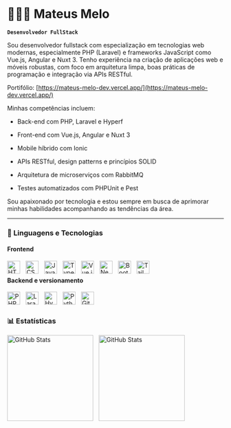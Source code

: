 # 👩🏻‍💻 Mateus Melo

**`Desenvolvedor FullStack`**

Sou desenvolvedor fullstack com especialização em tecnologias web modernas, especialmente PHP (Laravel) e frameworks JavaScript como Vue.js, Angular e Nuxt 3. Tenho experiência na criação de aplicações web e móveis robustas, com foco em arquitetura limpa, boas práticas de programação e integração via APIs RESTful.

Portifólio: [https://mateus-melo-dev.vercel.app/](https://mateus-melo-dev.vercel.app/)

Minhas competências incluem:

- Back-end com PHP, Laravel e Hyperf

- Front-end com Vue.js, Angular e Nuxt 3

- Mobile híbrido com Ionic

- APIs RESTful, design patterns e princípios SOLID

- Arquitetura de microserviços com RabbitMQ

- Testes automatizados com PHPUnit e Pest

Sou apaixonado por tecnologia e estou sempre em busca de aprimorar minhas habilidades acompanhando as tendências da área.

---

### 🤖 Linguagens e Tecnologias

#### Frontend

<img 
    align="left" 
    alt="HTML"
    title="HTML" 
    width="30px" 
    style="padding-right: 10px;" 
    src="https://cdn.jsdelivr.net/gh/devicons/devicon@latest/icons/html5/html5-original.svg" 
/>
<img 
    align="left" 
    alt="CSS" 
    title="CSS"
    width="30px" 
    style="padding-right: 10px;" 
    src="https://cdn.jsdelivr.net/gh/devicons/devicon@latest/icons/css3/css3-original.svg" 
/>
<img 
    align="left" 
    alt="JavaScript" 
    title="JavaScript"
    width="30px" 
    style="padding-right: 10px;" 
    src="https://cdn.jsdelivr.net/gh/devicons/devicon@latest/icons/javascript/javascript-original.svg" 
/>
<img 
    align="left" 
    alt="TypeScript"
    title="TypeScript" 
    width="30px" 
    style="padding-right: 10px;" 
    src="https://cdn.jsdelivr.net/gh/devicons/devicon@latest/icons/typescript/typescript-original.svg" 
/>
<img 
    align="left" 
    alt="Vue.js"
    title="Vue.js" 
    width="30px" 
    style="padding-right: 10px;" 
    src="https://cdn.jsdelivr.net/gh/devicons/devicon@latest/icons/vuejs/vuejs-original.svg" 
/>
<img 
    align="left" 
    alt="Next.js" 
    title="Next.js"
    width="30px" 
    style="padding-right: 10px;" 
    src="https://cdn.jsdelivr.net/gh/devicons/devicon@latest/icons/nuxtjs/nuxtjs-original.svg" 
/>
<img 
    align="left" 
    alt="Bootstrap"
    title="Bootstrap" 
    width="30px" 
    style="padding-right: 10px;" 
    src="https://cdn.jsdelivr.net/gh/devicons/devicon@latest/icons/bootstrap/bootstrap-original.svg" 
/>
<img 
    align="left" 
    alt="Tailwind" 
    title="Tailwind"
    width="30px" 
    style="padding-right: 10px;" 
    src="https://cdn.jsdelivr.net/gh/devicons/devicon@latest/icons/tailwindcss/tailwindcss-original.svg" 
/>

<br/>

#### Backend e versionamento

<img 
    align="left" 
    alt="PHP" 
    title="PHP"
    width="30px" 
    style="padding-right: 10px;" 
    src="https://cdn.jsdelivr.net/gh/devicons/devicon@latest/icons/php/php-original.svg" 
/>
<img 
    align="left" 
    alt="Laravel" 
    title="Laravel"
    width="30px" 
    style="padding-right: 10px;" 
    src="https://cdn.jsdelivr.net/gh/devicons/devicon@latest/icons/laravel/laravel-original.svg" 
/>
<img 
    align="left" 
    alt="Hyperf" 
    title="Hyperf"
    width="30px" 
    style="padding-right: 10px;" 
    src="https://camo.githubusercontent.com/4e447afa6153bec769c885c11580af4e32dbed2253060af7d0a79e4de142791d/68747470733a2f2f63646e2e6a7364656c6976722e6e65742f67682f6879706572662f6879706572662f646f63732f6c6f676f2e706e67" 
/>
<img 
    align="left" 
    alt="Python" 
    title="Python"
    width="30px" 
    style="padding-right: 10px;" 
    src="https://cdn.jsdelivr.net/gh/devicons/devicon@latest/icons/python/python-original.svg" 
/>
<img 
    align="left" 
    alt="Git" 
    title="Git"
    width="30px" 
    style="padding-right: 10px;" 
    src="https://cdn.jsdelivr.net/gh/devicons/devicon@latest/icons/git/git-original.svg" 
/>


</br>
</br>

### 📊 Estatísticas

<p>
  <img 
    align="left" 
    alt="GitHub Stats" 
    height="200" 
    style="padding-right: 10px;" 
    src="https://github-readme-stats.vercel.app/api?username=MateusViniMelo&show_icons=true&theme=tokyonight&locale=pt-br" 
  />

<img 
      align="left" 
      alt="GitHub Stats" 
      height="200" 
      src="https://github-readme-stats.vercel.app/api/top-langs/?username=MateusViniMelo&theme=tokyonight&layout=compact&custom_title=Tecnologias&langs_count=9" 
  />

</p>
